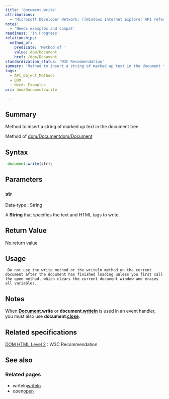 ```yaml
---
title: 'document.write'
attributions:
  - 'Microsoft Developer Network: [[Windows Internet Explorer API reference](http://msdn.microsoft.com/en-us/library/ie/hh828809%28v=vs.85%29.aspx) Article]'
notes:
  - 'Needs examples and compat'
readiness: 'In Progress'
relationships:
  method_of:
    predicate: 'Method of '
    value: dom/Document
    href: /dom/Document
standardization_status: 'W3C Recommendation'
summary: 'Method to insert a string of marked up text in the document tree.'
tags:
  - API_Object_Methods
  - DOM
  - Needs_Examples
uri: dom/Document/write

---
```

## Summary

Method to insert a string of marked up text in the document tree.

Method of [dom/Document](/dom/Document)[dom/Document](/dom/Document)

## Syntax

``` js
 document.write(str);
```

## Parameters

### str

 Data-type
:   String

 A **String** that specifies the text and HTML tags to write.

## Return Value

No return value

## Usage

     Do not use the write method or the writeln method on the current document after the document has finished loading unless you first call the open method, which clears the current document window and erases all variables.

## Notes

When [**Document**](/dom/Document).**write** or **document**.[**writeln**](/dom/Document/writeln) is used in an event handler, you must also use **document**.[**close**](/dom/Document/close).

## Related specifications

[DOM HTML Level 2](http://www.w3.org/TR/DOM-Level-2-HTML/html.html#ID-75233634)
:   W3C Recommendation

## See also

### Related pages

-   writeln[writeln](/dom/Document/writeln)
-   open[open](/dom/Document/open)
